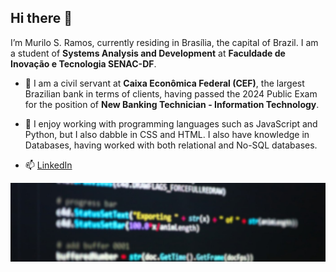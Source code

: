 ## Hi there 👋

I’m Murilo S. Ramos, currently residing in Brasília, the capital of Brazil. I am a student of **Systems Analysis and Development** at **Faculdade de Inovação e Tecnologia SENAC-DF**.

- 🔭 I am a civil servant at **Caixa Econômica Federal (CEF)**, the largest Brazilian bank in terms of clients, having passed the 2024 Public Exam for the position of **New Banking Technician - Information Technology**.

- 🌱 I enjoy working with programming languages such as JavaScript and Python, but I also dabble in CSS and HTML. I also have knowledge in Databases, having worked with both relational and No-SQL databases.

- 📫 [LinkedIn](https://www.linkedin.com/in/murs77r/)

![Capa](https://raw.githubusercontent.com/murs77r/murs77r/refs/heads/main/capa.jpg)

